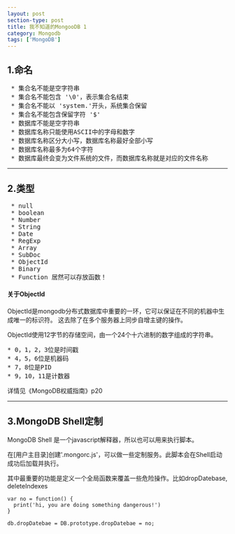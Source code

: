 ```yaml
---
layout: post
section-type: post
title: 我不知道的MongooDB 1
category: Mongodb
tags: ['MongoDB']
---
```


## 1.命名
<pre>
 * 集合名不能是空字符串
 * 集合名不能包含 '\0'，表示集合名结束
 * 集合名不能以 'system.'开头，系统集合保留
 * 集合名不能包含保留字符 '$'
 * 数据库不能是空字符串
 * 数据库名称只能使用ASCII中的字母和数字
 * 数据库名称区分大小写，数据库名称最好全部小写
 * 数据库名称最多为64个字符
 * 数据库最终会变为文件系统的文件，而数据库名称就是对应的文件名称
</pre>

---

## 2.类型
<pre>
 * null
 * boolean
 * Number
 * String
 * Date
 * RegExp
 * Array
 * SubDoc
 * ObjectId
 * Binary
 * Function 居然可以存放函数！
</pre>

#### 关于ObjectId
ObjectId是mongodb分布式数据库中重要的一环，它可以保证在不同的机器中生成唯一的标识符。
这去除了在多个服务器上同步自增主键的操作。

ObjectId使用12字节的存储空间，由一个24个十六进制的数字组成的字符串。

<pre>
* 0，1，2，3位是时间戳
* 4，5，6位是机器码
* 7，8位是PID
* 9，10，11是计数器
</pre>
详情见《MongoDB权威指南》p20

---

## 3.MongoDB Shell定制
MongoDB Shell 是一个javascript解释器，所以也可以用来执行脚本。

在[用户主目录]创建'.mongorc.js'，可以做一些定制服务。此脚本会在Shell启动成功后加载并执行。

其中最重要的功能是定义一个全局函数来覆盖一些危险操作。比如dropDatebase, deleteIndexes

    var no = function() {
      print('hi, you are doing something dangerous!')
    }

    db.dropDatebae = DB.prototype.dropDatebae = no;
